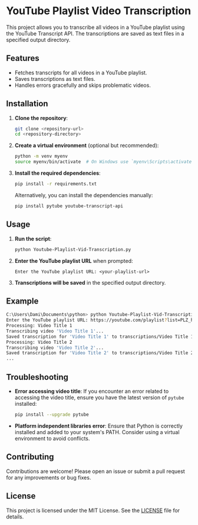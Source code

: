# YouTube Playlist Video Transcription

This project allows you to transcribe all videos in a YouTube playlist using the YouTube Transcript API. The transcriptions are saved as text files in a specified output directory.

## Features

- Fetches transcripts for all videos in a YouTube playlist.
- Saves transcriptions as text files.
- Handles errors gracefully and skips problematic videos.

## Installation

1. **Clone the repository**:
    ```sh
    git clone <repository-url>
    cd <repository-directory>
    ```

2. **Create a virtual environment** (optional but recommended):
    ```sh
    python -m venv myenv
    source myenv/bin/activate  # On Windows use `myenv\Scripts\activate`
    ```

3. **Install the required dependencies**:
    ```sh
    pip install -r requirements.txt
    ```

    Alternatively, you can install the dependencies manually:
    ```sh
    pip install pytube youtube-transcript-api
    ```

## Usage

1. **Run the script**:
    ```sh
    python Youtube-Playlist-Vid-Transcription.py
    ```

2. **Enter the YouTube playlist URL** when prompted:
    ```
    Enter the YouTube playlist URL: <your-playlist-url>
    ```

3. **Transcriptions will be saved** in the specified output directory.

## Example

```sh
C:\Users\Dami\Documents\python> python Youtube-Playlist-Vid-Transcription.py
Enter the YouTube playlist URL: https://youtube.com/playlist?list=PLZ_hZbjsE92u7egiCJ-WEReJ3r4cgUOYC&si=l0fxrrnGrllk73SV
Processing: Video Title 1
Transcribing video 'Video Title 1'...
Saved transcription for 'Video Title 1' to transcriptions/Video Title 1.txt.
Processing: Video Title 2
Transcribing video 'Video Title 2'...
Saved transcription for 'Video Title 2' to transcriptions/Video Title 2.txt.
...
```

## Troubleshooting

- **Error accessing video title**: If you encounter an error related to accessing the video title, ensure you have the latest version of `pytube` installed:
    ```sh
    pip install --upgrade pytube
    ```

- **Platform independent libraries error**: Ensure that Python is correctly installed and added to your system's PATH. Consider using a virtual environment to avoid conflicts.

## Contributing

Contributions are welcome! Please open an issue or submit a pull request for any improvements or bug fixes.

## License

This project is licensed under the MIT License. See the [LICENSE](LICENSE) file for details.